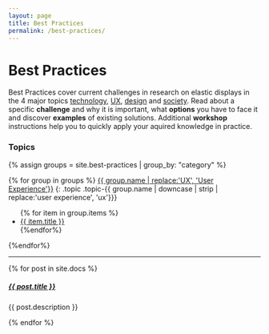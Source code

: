 ```yaml
---
layout: page
title: Best Practices
permalink: /best-practices/
---
```


# Best Practices

Best Practices cover current challenges in research on elastic displays in the 4 major topics <a href="{{site.baseurl }}/technology">technology</a>, <a href="{{site.baseurl }}/ux">UX</a>, <a href="{{site.baseurl }}/design">design</a> and <a href="{{site.baseurl }}/society">society</a>. Read about a specific **challenge** and why it is important, what **options** you have to face it and discover **examples** of existing solutions. Additional **workshop** instructions help you to quickly apply your aquired knowledge in practice.

### Topics

{% assign groups = site.best-practices | group_by: "category" %}

{% for group in groups %}
<a href="/{{ group.name | downcase | strip | replace:'user experience', 'ux' }}/">{{ group.name | replace:'UX', 'User Experience'}}</a>
{: .topic .topic-{{ group.name | downcase | strip | replace:'user experience', 'ux'}}}

<ul>
{% for item in group.items %}
<li><a href="{{ item.url }}">{{ item.title }}</a></li>
{%endfor%}
</ul>

{%endfor%}

<div class="section-index">
    <hr class="panel-line">
    {% for post in site.docs  %}        
    <div class="entry">
    <h5><a href="{{ post.url | prepend: site.baseurl }}">{{ post.title }}</a></h5>
    <p>{{ post.description }}</p>
    </div>{% endfor %}
</div>
